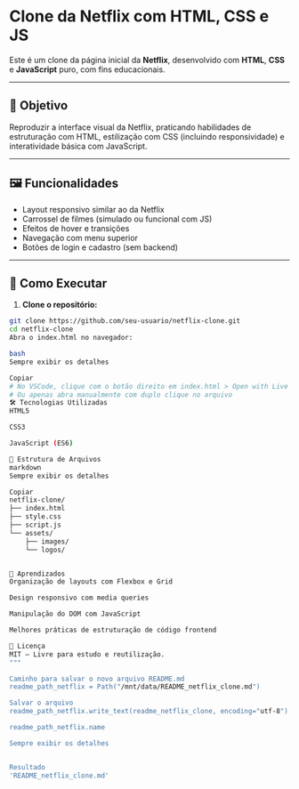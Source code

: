 # Clone da Netflix com HTML, CSS e JS

Este é um clone da página inicial da **Netflix**, desenvolvido com **HTML**, **CSS** e **JavaScript** puro, com fins educacionais.

---

## 🎯 Objetivo

Reproduzir a interface visual da Netflix, praticando habilidades de estruturação com HTML, estilização com CSS (incluindo responsividade) e interatividade básica com JavaScript.

---

## 🖼️ Funcionalidades

- Layout responsivo similar ao da Netflix
- Carrossel de filmes (simulado ou funcional com JS)
- Efeitos de hover e transições
- Navegação com menu superior
- Botões de login e cadastro (sem backend)

---

## 🚀 Como Executar

1. **Clone o repositório:**

```bash
git clone https://github.com/seu-usuario/netflix-clone.git
cd netflix-clone
Abra o index.html no navegador:

bash
Sempre exibir os detalhes

Copiar
# No VSCode, clique com o botão direito em index.html > Open with Live Server
# Ou apenas abra manualmente com duplo clique no arquivo
🛠️ Tecnologias Utilizadas
HTML5

CSS3

JavaScript (ES6)

📁 Estrutura de Arquivos
markdown
Sempre exibir os detalhes

Copiar
netflix-clone/
├── index.html
├── style.css
├── script.js
└── assets/
    ├── images/
    └── logos/


🧠 Aprendizados
Organização de layouts com Flexbox e Grid

Design responsivo com media queries

Manipulação do DOM com JavaScript

Melhores práticas de estruturação de código frontend

📝 Licença
MIT — Livre para estudo e reutilização.
"""

Caminho para salvar o novo arquivo README.md
readme_path_netflix = Path("/mnt/data/README_netflix_clone.md")

Salvar o arquivo
readme_path_netflix.write_text(readme_netflix_clone, encoding="utf-8")

readme_path_netflix.name

Sempre exibir os detalhes


Resultado
'README_netflix_clone.md'
